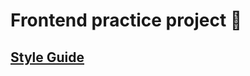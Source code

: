 # Frontend practice project 💚

## [Style Guide](https://scene.zeplin.io/project/60afeeed20af1378ed046538)



